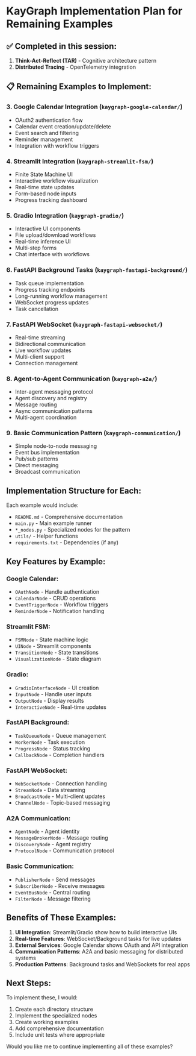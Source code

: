# KayGraph Implementation Plan for Remaining Examples

## ✅ Completed in this session:
1. **Think-Act-Reflect (TAR)** - Cognitive architecture pattern
2. **Distributed Tracing** - OpenTelemetry integration

## 📋 Remaining Examples to Implement:

### 3. Google Calendar Integration (`kaygraph-google-calendar/`)
- OAuth2 authentication flow
- Calendar event creation/update/delete
- Event search and filtering
- Reminder management
- Integration with workflow triggers

### 4. Streamlit Integration (`kaygraph-streamlit-fsm/`)
- Finite State Machine UI
- Interactive workflow visualization
- Real-time state updates
- Form-based node inputs
- Progress tracking dashboard

### 5. Gradio Integration (`kaygraph-gradio/`)
- Interactive UI components
- File upload/download workflows
- Real-time inference UI
- Multi-step forms
- Chat interface with workflows

### 6. FastAPI Background Tasks (`kaygraph-fastapi-background/`)
- Task queue implementation
- Progress tracking endpoints
- Long-running workflow management
- WebSocket progress updates
- Task cancellation

### 7. FastAPI WebSocket (`kaygraph-fastapi-websocket/`)
- Real-time streaming
- Bidirectional communication
- Live workflow updates
- Multi-client support
- Connection management

### 8. Agent-to-Agent Communication (`kaygraph-a2a/`)
- Inter-agent messaging protocol
- Agent discovery and registry
- Message routing
- Async communication patterns
- Multi-agent coordination

### 9. Basic Communication Pattern (`kaygraph-communication/`)
- Simple node-to-node messaging
- Event bus implementation
- Pub/sub patterns
- Direct messaging
- Broadcast communication

## Implementation Structure for Each:

Each example would include:
- `README.md` - Comprehensive documentation
- `main.py` - Main example runner
- `*_nodes.py` - Specialized nodes for the pattern
- `utils/` - Helper functions
- `requirements.txt` - Dependencies (if any)

## Key Features by Example:

### Google Calendar:
- `OAuthNode` - Handle authentication
- `CalendarNode` - CRUD operations
- `EventTriggerNode` - Workflow triggers
- `ReminderNode` - Notification handling

### Streamlit FSM:
- `FSMNode` - State machine logic
- `UINode` - Streamlit components
- `TransitionNode` - State transitions
- `VisualizationNode` - State diagram

### Gradio:
- `GradioInterfaceNode` - UI creation
- `InputNode` - Handle user inputs
- `OutputNode` - Display results
- `InteractiveNode` - Real-time updates

### FastAPI Background:
- `TaskQueueNode` - Queue management
- `WorkerNode` - Task execution
- `ProgressNode` - Status tracking
- `CallbackNode` - Completion handlers

### FastAPI WebSocket:
- `WebSocketNode` - Connection handling
- `StreamNode` - Data streaming
- `BroadcastNode` - Multi-client updates
- `ChannelNode` - Topic-based messaging

### A2A Communication:
- `AgentNode` - Agent identity
- `MessageBrokerNode` - Message routing
- `DiscoveryNode` - Agent registry
- `ProtocolNode` - Communication protocol

### Basic Communication:
- `PublisherNode` - Send messages
- `SubscriberNode` - Receive messages
- `EventBusNode` - Central routing
- `FilterNode` - Message filtering

## Benefits of These Examples:

1. **UI Integration**: Streamlit/Gradio show how to build interactive UIs
2. **Real-time Features**: WebSocket/Background tasks for live updates
3. **External Services**: Google Calendar shows OAuth and API integration
4. **Communication Patterns**: A2A and basic messaging for distributed systems
5. **Production Patterns**: Background tasks and WebSockets for real apps

## Next Steps:

To implement these, I would:
1. Create each directory structure
2. Implement the specialized nodes
3. Create working examples
4. Add comprehensive documentation
5. Include unit tests where appropriate

Would you like me to continue implementing all of these examples?